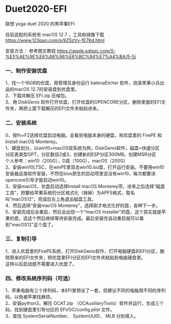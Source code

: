 # Duet2020-EFI

联想 yoga duet 2020 的黑苹果EFI

目前适配的系统有 macOS 12.7 ，工具和镜像下载 https://www.123pan.com/s/9ZSzVv-fE7Kd.html


安装方法：  参考图文教程 https://apple.sqlsec.com/5-%E5%AE%9E%E6%88%98%E6%BC%94%E7%A4%BA/5-5/

### 一、制作安装优盘
1、找一个16GB的优盘，用管理员身份运行 balenaEtcher 软件，烧录黑果小兵出品的macOS 12.7的安装盘到优盘里。  
2、下载并解压 EFI.zip 压缩包。  
3、用 DiskGenis 软件打开优盘，打开优盘的OPENCORE分区，删除里面的EFI文件夹，再把上面下载解压的EFI文件夹粘贴进来。  

### 二、安装系统
0、按fn+F2选择优盘启动电脑，会看到电脑本身的硬盘，和优盘里的 FirePE 和 Install macOS Monterey。  
1、硬盘划分，以win10+macOS双系统为例，DiskGenis软件，磁盘>快速分区  
分区表类型GPT，分区数目2或3，创建新的ESP分区300MB，创建MSR分区  
个人参考：win10（200G），D盘（100G），macOS（200G）  
2、安装win10LTSC，在winPE里双击win10.iso盘，打开运行安装。不要用win10安装器这类软件安装，不然在bios原生的启动项里会没有win10，每次都要进opencore引导才能启动win10。  
3、安装macOS，优盘启动选择Install macOS Monterey项，进来之后选择“磁盘工具”，把要给苹果系统的分区格式化（抹掉）为APFS格式，取名叫“macOS12”，完成后左上角退出磁盘工具。  
4、然后选择“安装macOS Monterey”，选择刚才格式化好的盘，各种下一步。  
5、安装完成后会重启，然后会出现一个“macOS Installer"的盘，这个其实就是苹果的盘，选这个然后继续等待安装完成。最后安装完自动重启就可以看到“macOS12”这个盘了。  

### 三、复制引导
1、进入优盘里的FirePE系统，打开DiskGenis软件，打开电脑硬盘的EFI分区，删除原来的EFI文件夹，把优盘里EFI分区的EFI文件夹粘贴到电脑硬盘里。  
这样以后启动就不需要进入优盘了。  

### 四、修改系统序列码（可选）
1、苹果电脑有三个序列码，本EFI里预设了一套，但建议不同的电脑用不同的序列码，以免被苹果找麻烦。  
2、安装python3，解压 OCAT.zip （OCAuxiliaryTools）软件并运行，生成三个码，找到硬盘里引导分区的 EFI/OC/config.plist 文件。  
3、查找 SystemSerialNumber、 SystemUUID、 MLB 分别填入。  
